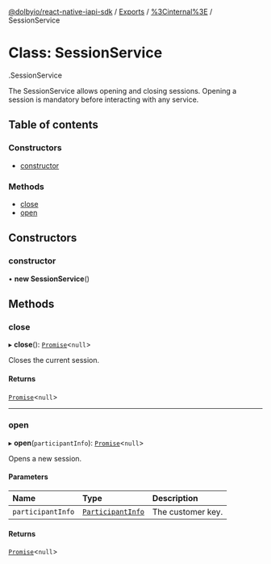 [@dolbyio/react-native-iapi-sdk](../README.md) / [Exports](../modules.md) / [%3Cinternal%3E](../modules/_internal_.md) / SessionService

# Class: SessionService

[<internal>](../modules/_internal_.md).SessionService

The SessionService allows opening and closing sessions. Opening a session is mandatory before interacting with any service.

## Table of contents

### Constructors

- [constructor](_internal_.SessionService.md#constructor)

### Methods

- [close](_internal_.SessionService.md#close)
- [open](_internal_.SessionService.md#open)

## Constructors

### constructor

• **new SessionService**()

## Methods

### close

▸ **close**(): [`Promise`](../modules/_internal_.md#promise)<``null``\>

Closes the current session.

#### Returns

[`Promise`](../modules/_internal_.md#promise)<``null``\>

___

### open

▸ **open**(`participantInfo`): [`Promise`](../modules/_internal_.md#promise)<``null``\>

Opens a new session.

#### Parameters

| Name | Type | Description |
| :------ | :------ | :------ |
| `participantInfo` | [`ParticipantInfo`](../interfaces/_internal_.ParticipantInfo.md) | The customer key. |

#### Returns

[`Promise`](../modules/_internal_.md#promise)<``null``\>
